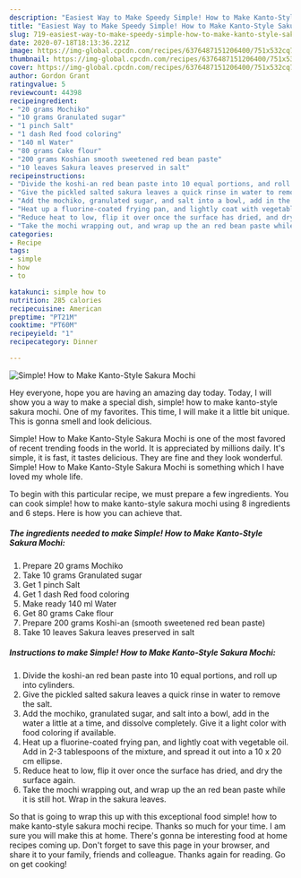 ```yaml
---
description: "Easiest Way to Make Speedy Simple! How to Make Kanto-Style Sakura Mochi"
title: "Easiest Way to Make Speedy Simple! How to Make Kanto-Style Sakura Mochi"
slug: 719-easiest-way-to-make-speedy-simple-how-to-make-kanto-style-sakura-mochi
date: 2020-07-18T18:13:36.221Z
image: https://img-global.cpcdn.com/recipes/6376487151206400/751x532cq70/simple-how-to-make-kanto-style-sakura-mochi-recipe-main-photo.jpg
thumbnail: https://img-global.cpcdn.com/recipes/6376487151206400/751x532cq70/simple-how-to-make-kanto-style-sakura-mochi-recipe-main-photo.jpg
cover: https://img-global.cpcdn.com/recipes/6376487151206400/751x532cq70/simple-how-to-make-kanto-style-sakura-mochi-recipe-main-photo.jpg
author: Gordon Grant
ratingvalue: 5
reviewcount: 44398
recipeingredient:
- "20 grams Mochiko"
- "10 grams Granulated sugar"
- "1 pinch Salt"
- "1 dash Red food coloring"
- "140 ml Water"
- "80 grams Cake flour"
- "200 grams Koshian smooth sweetened red bean paste"
- "10 leaves Sakura leaves preserved in salt"
recipeinstructions:
- "Divide the koshi-an red bean paste into 10 equal portions, and roll up into cylinders."
- "Give the pickled salted sakura leaves a quick rinse in water to remove the salt."
- "Add the mochiko, granulated sugar, and salt into a bowl, add in the water a little at a time, and dissolve completely. Give it a light color with food coloring if available."
- "Heat up a fluorine-coated frying pan, and lightly coat with vegetable oil. Add in 2-3 tablespoons of the mixture, and spread it out into a 10 x 20 cm ellipse."
- "Reduce heat to low, flip it over once the surface has dried, and dry the surface again."
- "Take the mochi wrapping out, and wrap up the an red bean paste while it is still hot. Wrap in the sakura leaves."
categories:
- Recipe
tags:
- simple
- how
- to

katakunci: simple how to 
nutrition: 285 calories
recipecuisine: American
preptime: "PT21M"
cooktime: "PT60M"
recipeyield: "1"
recipecategory: Dinner

---
```



![Simple! How to Make Kanto-Style Sakura Mochi](https://img-global.cpcdn.com/recipes/6376487151206400/751x532cq70/simple-how-to-make-kanto-style-sakura-mochi-recipe-main-photo.jpg)

Hey everyone, hope you are having an amazing day today. Today, I will show you a way to make a special dish, simple! how to make kanto-style sakura mochi. One of my favorites. This time, I will make it a little bit unique. This is gonna smell and look delicious.



Simple! How to Make Kanto-Style Sakura Mochi is one of the most favored of recent trending foods in the world. It is appreciated by millions daily. It's simple, it is fast, it tastes delicious. They are fine and they look wonderful. Simple! How to Make Kanto-Style Sakura Mochi is something which I have loved my whole life.


To begin with this particular recipe, we must prepare a few ingredients. You can cook simple! how to make kanto-style sakura mochi using 8 ingredients and 6 steps. Here is how you can achieve that.

<!--inarticleads1-->

##### The ingredients needed to make Simple! How to Make Kanto-Style Sakura Mochi:

1. Prepare 20 grams Mochiko
1. Take 10 grams Granulated sugar
1. Get 1 pinch Salt
1. Get 1 dash Red food coloring
1. Make ready 140 ml Water
1. Get 80 grams Cake flour
1. Prepare 200 grams Koshi-an (smooth sweetened red bean paste)
1. Take 10 leaves Sakura leaves preserved in salt




<!--inarticleads2-->

##### Instructions to make Simple! How to Make Kanto-Style Sakura Mochi:

1. Divide the koshi-an red bean paste into 10 equal portions, and roll up into cylinders.
1. Give the pickled salted sakura leaves a quick rinse in water to remove the salt.
1. Add the mochiko, granulated sugar, and salt into a bowl, add in the water a little at a time, and dissolve completely. Give it a light color with food coloring if available.
1. Heat up a fluorine-coated frying pan, and lightly coat with vegetable oil. Add in 2-3 tablespoons of the mixture, and spread it out into a 10 x 20 cm ellipse.
1. Reduce heat to low, flip it over once the surface has dried, and dry the surface again.
1. Take the mochi wrapping out, and wrap up the an red bean paste while it is still hot. Wrap in the sakura leaves.




So that is going to wrap this up with this exceptional food simple! how to make kanto-style sakura mochi recipe. Thanks so much for your time. I am sure you will make this at home. There's gonna be interesting food at home recipes coming up. Don't forget to save this page in your browser, and share it to your family, friends and colleague. Thanks again for reading. Go on get cooking!
